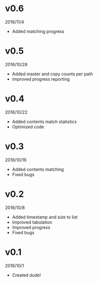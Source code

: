 # v0.6
2016/11/4
- Added matching progress

# v0.5
2016/10/28
- Added master and copy counts per path
- Improved progress reporting

# v0.4
2016/10/22
- Added contents match statistics
- Optimized code

# v0.3
2016/10/16
- Added contents matching
- Fixed bugs

# v0.2
2016/10/8
- Added timestamp and size to list
- Improved tabulation
- Improved progress
- Fixed bugs

# v0.1
2016/10/1
- Created *dudel*